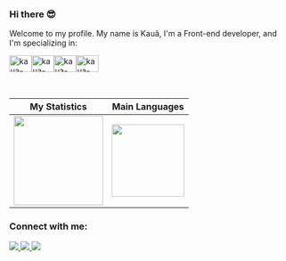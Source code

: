 ### Hi there 😎

Welcome to my profile. 
My name is Kauã, I'm a Front-end developer, and I'm specializing in:

 <img align="center" alt="kaua-Html5" height="30" width="40" src="https://cdn.jsdelivr.net/gh/devicons/devicon/icons/html5/html5-original.svg"><img align="center" alt="kaua-Css3" height="30" width="40" src="https://cdn.jsdelivr.net/gh/devicons/devicon/icons/css3/css3-original.svg"><img align="center" alt="kaua-Js" height="30" width="40" src="https://cdn.jsdelivr.net/gh/devicons/devicon/icons/javascript/javascript-original.svg"><img align="center" alt="kaua-Js" height="30" width="40" src="https://cdn.jsdelivr.net/gh/devicons/devicon/icons/react/react-original.svg">
  
<br>

|My Statistics|Main Languages |
|------------------|-------------|
|<img height="160em" src="https://github-readme-stats.vercel.app/api?username=kauamath&show_icons=true&theme=tokyonight&include_all_commits=true&count_private=true"/>| <img height="130em" src="https://github-readme-stats.vercel.app/api/top-langs/?username=kauamath&layout=compact&langs_count=7&theme=onedark"/>

### Connect with me:
<p>
<a href="https://www.linkedin.com/in/kauã-medeiros-dev/"> 
	<img src="https://img.shields.io/badge/LinkedIn-0077B5?style=for-the-badge&logo=linkedin&logoColor=white" />
<a href="mailto:contato.kauamedeiros@gmail.com"> 
	<img src="https://img.shields.io/badge/Gmail-D14836?style=for-the-badge&logo=gmail&logoColor=white" />
 <a/>
 <a href="https://www.instagram.com/k.matheus/"> 
	<img src="https://img.shields.io/badge/Instagram-E4405F?style=for-the-badge&logo=instagram&logoColor=white" />
 <a/><br><br>
